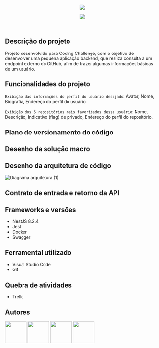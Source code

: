 <p align = "center">
 <img src = "https://user-images.githubusercontent.com/102744463/162233721-3cff2430-46bb-4360-9b03-c02cad13bf2b.png"/>
</p>
<p align = "center">
 <img src ="http://img.shields.io/static/v1?label=STATUS&message=EM%20DESENVOLVIMENTO&color=GREEN&style=for-the-badge"/>
</p> <br> 

## Descrição do projeto

Projeto desenvolvido para Coding Challenge, com o objetivo de desenvolver uma pequena aplicação backend, que realiza consulta a um endpoint externo do GitHub, afim de trazer algumas informações básicas de um usuário.

## Funcionalidades do projeto

`Exibição das informações do perfil do usuário desejado`: Avatar, Nome, Biografia, Endereço do perfil do usuário <br><br>
`Exibição dos 5 repositórios mais favoritados desse usuário`:  Nome, Descrição, Indicativo (flag) de privado, Endereço do perfil do repositório. 

## Plano de versionamento do código

## Desenho da solução macro

## Desenho da arquitetura de código
![Diagrama arquitetura (1)](https://user-images.githubusercontent.com/102744463/162488681-fb91ff27-1621-4e34-b496-26d041d14532.png)


## Contrato de entrada e retorno da API

## Frameworks e versões

* NestJS 8.2.4
* Jest
* Docker
* Swagger

## Ferramental utilizado

* Visual Studio Code
* Git

## Quebra de atividades

* Trello

## Autores
<div align="left">
<img src="https://user-images.githubusercontent.com/102744463/162433818-69293d6c-0c24-4af9-a32f-1547cd14840e.png" width=70 border-radius=50/>
<img src="https://user-images.githubusercontent.com/102744463/162433734-78b7e53a-9bed-41ae-ad27-fb9638a09ba6.png" width=70/>
<img src="https://user-images.githubusercontent.com/102744463/162433918-b635af32-782b-4fac-865c-b2ec087fea28.png" width=70/>
<img src="https://user-images.githubusercontent.com/102744463/162433618-1251d862-437a-4271-b7a0-bcebc7634c15.png" width=70/>
</div> 
